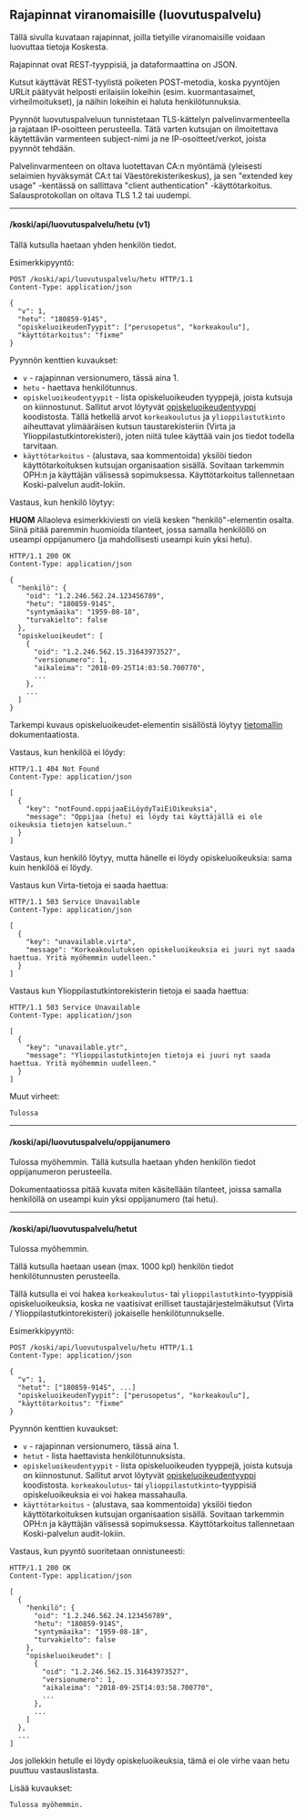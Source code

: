 ## Rajapinnat viranomaisille (luovutuspalvelu)

Tällä sivulla kuvataan rajapinnat, joilla tietyille viranomaisille voidaan luovuttaa tietoja Koskesta.

Rajapinnat ovat REST-tyyppisiä, ja dataformaattina on JSON. 

Kutsut käyttävät REST-tyylistä poiketen POST-metodia, koska pyyntöjen URLit päätyvät helposti
erilaisiin lokeihin (esim. kuormantasaimet, virheilmoitukset), ja näihin lokeihin ei haluta henkilötunnuksia.

Pyynnöt luovutuspalveluun tunnistetaan TLS-kättelyn palvelinvarmenteella ja rajataan IP-osoitteen perusteella.
Tätä varten kutsujan on ilmoitettava käytettävän varmenteen subject-nimi ja ne IP-osoitteet/verkot, joista pyynnöt tehdään.

Palvelinvarmenteen on oltava luotettavan CA:n myöntämä (yleisesti selaimien hyväksymät CA:t tai Väestörekisterikeskus),
ja sen "extended key usage" -kentässä on sallittava "client authentication" -käyttötarkoitus.
Salausprotokollan on oltava TLS 1.2 tai uudempi.

------------

#### /koski/api/luovutuspalvelu/hetu (v1)

Tällä kutsulla haetaan yhden henkilön tiedot.

Esimerkkipyyntö:

    POST /koski/api/luovutuspalvelu/hetu HTTP/1.1
    Content-Type: application/json

    {
      "v": 1,
      "hetu": "180859-914S",
      "opiskeluoikeudenTyypit": ["perusopetus", "korkeakoulu"],
      "käyttötarkoitus": "fixme"
    }

Pyynnön kenttien kuvaukset:

 * `v` - rajapinnan versionumero, tässä aina 1.
 * `hetu` - haettava henkilötunnus. 
 * `opiskeluoikeudentyypit` - lista opiskeluoikeuden tyyppejä, joista kutsuja on kiinnostunut. 
    Sallitut arvot löytyvät [opiskeluoikeudentyyppi](/koski/dokumentaatio/koodisto/opiskeluoikeudentyyppi/latest) koodistosta.
    Tällä hetkellä arvot `korkeakoulutus` ja `ylioppilastutkinto` aiheuttavat ylimääräisen kutsun taustarekisteriin
    (Virta ja Ylioppilastutkintorekisteri), joten niitä tulee käyttää vain jos tiedot todella tarvitaan.
 * `käyttötarkoitus` - (alustava, saa kommentoida) yksilöi tiedon käyttötarkoituksen kutsujan organisaation sisällä. 
   Sovitaan tarkemmin OPH:n ja käyttäjän välisessä sopimuksessa. Käyttötarkoitus tallennetaan Koski-palvelun audit-lokiin.  
     
Vastaus, kun henkilö löytyy:

**HUOM** Allaoleva esimerkkiviesti on vielä kesken "henkilö"-elementin osalta. Siinä pitää paremmin huomioida
tilanteet, jossa samalla henkilöllö on useampi oppijanumero (ja mahdollisesti useampi kuin yksi hetu).

    HTTP/1.1 200 OK
    Content-Type: application/json

    {
      "henkilö": {
        "oid": "1.2.246.562.24.123456789",
        "hetu": "180859-914S",
        "syntymäaika": "1959-08-18",
        "turvakielto": false
      },
      "opiskeluoikeudet": [
        {
          "oid": "1.2.246.562.15.31643973527",
          "versionumero": 1,
          "aikaleima": "2018-09-25T14:03:58.700770",
          ...
        },
        ...
      ]
    }

Tarkempi kuvaus opiskeluoikeudet-elementin sisällöstä löytyy [tietomallin](/koski/dokumentaatio/tietomalli) dokumentaatiosta.

Vastaus, kun henkilöä ei löydy:

    HTTP/1.1 404 Not Found
    Content-Type: application/json
    
    [
      {
        "key": "notFound.oppijaaEiLöydyTaiEiOikeuksia",
        "message": "Oppijaa (hetu) ei löydy tai käyttäjällä ei ole oikeuksia tietojen katseluun."
      }
    ]

Vastaus, kun henkilö löytyy, mutta hänelle ei löydy opiskeluoikeuksia: sama kuin henkilöä ei löydy.

Vastaus kun Virta-tietoja ei saada haettua:

    HTTP/1.1 503 Service Unavailable
    Content-Type: application/json

    [
      {
        "key": "unavailable.virta",
        "message": "Korkeakoulutuksen opiskeluoikeuksia ei juuri nyt saada haettua. Yritä myöhemmin uudelleen."
      }
    ]

Vastaus kun Ylioppilastutkintorekisterin tietoja ei saada haettua:

    HTTP/1.1 503 Service Unavailable
    Content-Type: application/json

    [
      {
        "key": "unavailable.ytr",
        "message": "Ylioppilastutkintojen tietoja ei juuri nyt saada haettua. Yritä myöhemmin uudelleen."
      }
    ]

Muut virheet:

    Tulossa

---------------

#### /koski/api/luovutuspalvelu/oppijanumero

Tulossa myöhemmin. Tällä kutsulla haetaan yhden henkilön tiedot oppijanumeron perusteella.

Dokumentaatiossa pitää kuvata miten käsitellään tilanteet, joissa samalla henkilöllä
on useampi kuin yksi oppijanumero (tai hetu).

-----------------

#### /koski/api/luovutuspalvelu/hetut

Tulossa myöhemmin.

Tällä kutsulla haetaan usean (max. 1000 kpl) henkilön tiedot henkilötunnusten perusteella.

Tällä kutsulla ei voi hakea `korkeakoulutus`- tai `ylioppilastutkinto`-tyyppisiä opiskeluoikeuksia,
koska ne vaatisivat erilliset taustajärjestelmäkutsut (Virta / Ylioppilastutkintorekisteri) jokaiselle 
henkilötunnukselle. 

Esimerkkipyyntö:

    POST /koski/api/luovutuspalvelu/hetu HTTP/1.1
    Content-Type: application/json

    {
      "v": 1,
      "hetut": ["180859-914S", ...]
      "opiskeluoikeudenTyypit": ["perusopetus", "korkeakoulu"],
      "käyttötarkoitus": "fixme"
    }

Pyynnön kenttien kuvaukset:

 * `v` - rajapinnan versionumero, tässä aina 1.
 * `hetut` - lista haettavista henkilötunnuksista.
 * `opiskeluoikeudentyypit` - lista opiskeluoikeuden tyyppejä, joista kutsuja on kiinnostunut.
    Sallitut arvot löytyvät [opiskeluoikeudentyyppi](/koski/dokumentaatio/koodisto/opiskeluoikeudentyyppi/latest) koodistosta.
    `korkeakoulutus`- tai `ylioppilastutkinto`-tyyppisiä opiskeluoikeuksia ei voi hakea massahaulla.
 * `käyttötarkoitus` - (alustava, saa kommentoida) yksilöi tiedon käyttötarkoituksen kutsujan organisaation sisällä.
   Sovitaan tarkemmin OPH:n ja käyttäjän välisessä sopimuksessa. Käyttötarkoitus tallennetaan Koski-palvelun audit-lokiin.

Vastaus, kun pyyntö suoritetaan onnistuneesti:

    HTTP/1.1 200 OK
    Content-Type: application/json

    [
      {
        "henkilö": {
          "oid": "1.2.246.562.24.123456789",
          "hetu": "180859-914S",
          "syntymäaika": "1959-08-18",
          "turvakielto": false
        },
        "opiskeluoikeudet": [
          {
            "oid": "1.2.246.562.15.31643973527",
            "versionumero": 1,
            "aikaleima": "2018-09-25T14:03:58.700770",
            ...
          },
          ...
        ]
      },
      ...
    ]

Jos jollekkin hetulle ei löydy opiskeluoikeuksia, tämä ei ole virhe vaan hetu puuttuu vastauslistasta.

Lisää kuvaukset:

    Tulossa myöhemmin.
